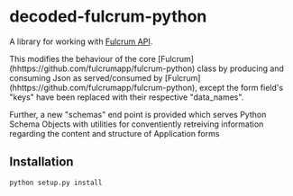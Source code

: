 # decoded-fulcrum-python

A library for working with [Fulcrum API](http://fulcrumapp.com/developers/api/).

This modifies the behaviour of the core [Fulcrum] (hhttps://github.com/fulcrumapp/fulcrum-python) class by producing and
consuming Json as served/consumed by [Fulcrum] (hhttps://github.com/fulcrumapp/fulcrum-python), except the form field's
"keys" have been replaced with their respective "data_names".

 Further, a new "schemas" end point is provided which serves Python Schema Objects with utilities for conventiently
 retreiving  information regarding the content and structure of Application forms

## Installation

    python setup.py install


